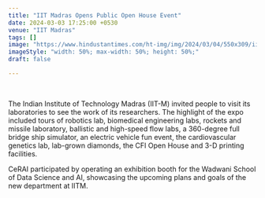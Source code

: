 ```yaml
---
title: "IIT Madras Opens Public Open House Event"
date: 2024-03-03 17:25:00 +0530
venue: "IIT Madras"
tags: []
image: "https://www.hindustantimes.com/ht-img/img/2024/03/04/550x309/iit-madras_91282ea6-9e41-11e5-98be-8e4b0fa67469_1709535541389.jpg"
imageStyle: "width: 50%; max-width: 50%; height: 50%;"
draft: false

---
```

<br>

The Indian Institute of Technology Madras (IIT-M) invited people to visit its laboratories to see the work of its researchers. The highlight of the expo included tours of robotics lab, biomedical engineering labs, rockets and missile laboratory, ballistic and high-speed flow labs, a 360-degree full bridge ship simulator, an electric vehicle fun event, the cardiovascular genetics lab, lab-grown diamonds, the CFI Open House and 3-D printing facilities.

CeRAI participated by operating an exhibition booth for the Wadwani School of Data Science and AI, showcasing the upcoming plans and goals of the new department at IITM.